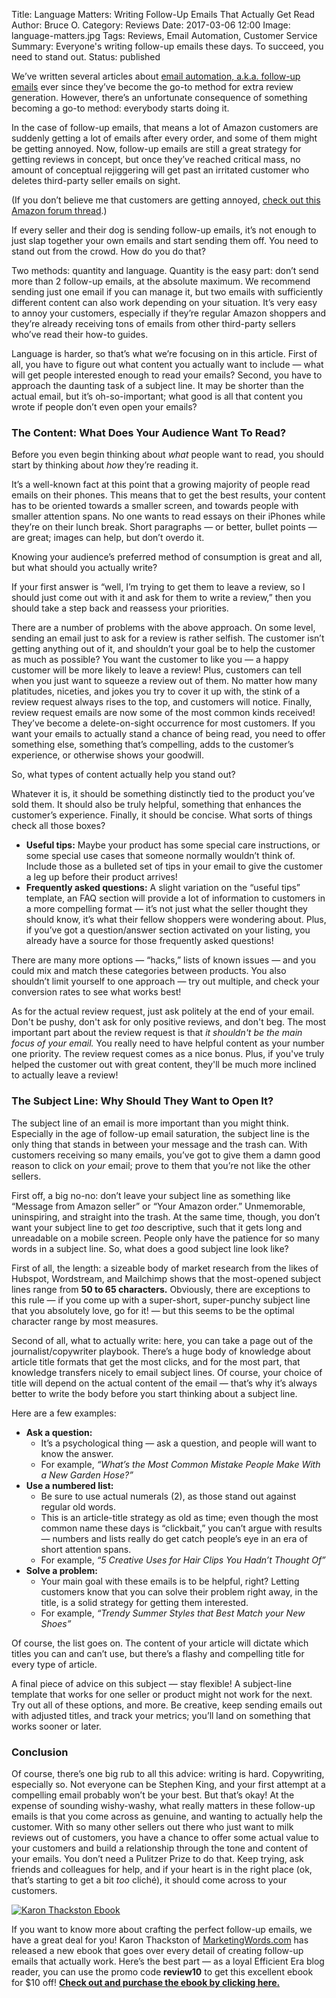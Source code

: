 Title: Language Matters: Writing Follow-Up Emails That Actually Get Read
Author: Bruce O.
Category: Reviews
Date: 2017-03-06 12:00
Image: language-matters.jpg
Tags: Reviews, Email Automation, Customer Service
Summary: Everyone's writing follow-up emails these days. To succeed, you need to stand out.
Status: published

We’ve written several articles about [email automation, a.k.a. follow-up emails](https://efficientera.com/blog/2017/02/email-automation-review-generation-or-customer-service.html) ever since they’ve become the go-to method for extra review generation. However, there’s an unfortunate consequence of something becoming a go-to method: everybody starts doing it. 

In the case of follow-up emails, that means a lot of Amazon customers are suddenly getting a lot of emails after every order, and some of them might be getting annoyed. Now, follow-up emails are still a great strategy for getting reviews in concept, but once they’ve reached critical mass, no amount of conceptual rejiggering will get past an irritated customer who deletes third-party seller emails on sight.

(If you don’t believe me that customers are getting annoyed, [check out this Amazon forum thread](https://www.amazon.com/forum/amazon%20discussions%20feedback?_encoding=UTF8&cdForum=FxLCMW9UN2N6QR&cdThread=Tx1CZWBSUWP9R69).)

If every seller and their dog is sending follow-up emails, it’s not enough to just slap together your own emails and start sending them off. You need to stand out from the crowd. How do you do that? 

Two methods: quantity and language. Quantity is the easy part: don’t send more than 2 follow-up emails, at the absolute maximum. We recommend sending just one email if you can manage it, but two emails with sufficiently different content can also work depending on your situation. It’s very easy to annoy your customers, especially if they’re regular Amazon shoppers and they’re already receiving tons of emails from other third-party sellers who’ve read their how-to guides.

Language is harder, so that’s what we’re focusing on in this article. First of all, you have to figure out what content you actually want to include — what will get people interested enough to read your emails? Second, you have to approach the daunting task of a subject line. It may be shorter than the actual email, but it’s oh-so-important; what good is all that content you wrote if people don’t even open your emails?

### The Content: What Does Your Audience Want To Read?

Before you even begin thinking about *what* people want to read, you should start by thinking about *how* they’re reading it. 

It’s a well-known fact at this point that a growing majority of people read emails on their phones. This means that to get the best results, your content has to be oriented towards a smaller screen, and towards people with smaller attention spans. No one wants to read essays on their iPhones while they’re on their lunch break. Short paragraphs — or better, bullet points — are great; images can help, but don’t overdo it. 

Knowing your audience’s preferred method of consumption is great and all, but what should you actually write? 

If your first answer is “well, I’m trying to get them to leave a review, so I should just come out with it and ask for them to write a review,” then you should take a step back and reassess your priorities.

There are a number of problems with the above approach. On some level, sending an email just to ask for a review is rather selfish. The customer isn’t getting anything out of it, and shouldn’t your goal be to help the customer as much as possible? You want the customer to like you — a happy customer will be more likely to leave a review! Plus, customers can tell when you just want to squeeze a review out of them. No matter how many platitudes, niceties, and jokes you try to cover it up with, the stink of a review request always rises to the top, and customers will notice. Finally, review request emails are now some of the most common kinds received! They’ve become a delete-on-sight occurrence for most customers. If you want your emails to actually stand a chance of being read, you need to offer something else, something that’s compelling, adds to the customer’s experience, or otherwise shows your goodwill. 

So, what types of content actually help you stand out?

Whatever it is, it should be something distinctly tied to the product you’ve sold them. It should also be truly helpful, something that enhances the customer’s experience. Finally, it should be concise. What sorts of things check all those boxes?

* **Useful tips:** Maybe your product has some special care instructions, or some special use cases that someone normally wouldn’t think of. Include those as a bulleted set of tips in your email to give the customer a leg up before their product arrives!
* **Frequently asked questions:** A slight variation on the “useful tips” template, an FAQ section will provide a lot of information to customers in a more compelling format — it’s not just what the seller thought they should know, it’s what their fellow shoppers were wondering about. Plus, if you’ve got a question/answer section activated on your listing, you already have a source for those frequently asked questions!

There are many more options — “hacks,” lists of known issues — and you could mix and match these categories between products. You also shouldn’t limit yourself to one approach — try out multiple, and check your conversion rates to see what works best!

As for the actual review request, just ask politely at the end of your email. Don't be pushy, don't ask for only positive reviews, and don't beg. The most important part about the review request is that *it shouldn't be the main focus of your email.* You really need to have helpful content as your number one priority. The review request comes as a nice bonus. Plus, if you've truly helped the customer out with great content, they'll be much more inclined to actually leave a review! 

### The Subject Line: Why Should They Want to Open It?

The subject line of an email is more important than you might think. Especially in the age of follow-up email saturation, the subject line is the only thing that stands in between your message and the trash can.  With customers receiving so many emails, you’ve got to give them a damn good reason to click on *your* email; prove to them that you’re not like the other sellers.

First off, a big no-no: don’t leave your subject line as something like “Message from Amazon seller” or “Your Amazon order.” Unmemorable, uninspiring, and straight into the trash. At the same time, though, you don’t want your subject line to get *too* descriptive, such that it gets long and unreadable on a mobile screen. People only have the patience for so many words in a subject line. So, what does a good subject line look like?

First of all, the length: a sizeable body of market research from the likes of Hubspot, Wordstream, and Mailchimp shows that the most-opened subject lines range from **50 to 65 characters.** Obviously, there are exceptions to this rule — if you come up with a super-short, super-punchy subject line that you absolutely love, go for it! — but this seems to be the optimal character range by most measures.

Second of all, what to actually write: here, you can take a page out of the journalist/copywriter playbook. There’s a huge body of knowledge about article title formats that get the most clicks, and for the most part, that knowledge transfers nicely to email subject lines. Of course, your choice of title will depend on the actual content of the email — that’s why it’s always better to write the body before you start thinking about a subject line. 

Here are a few examples:

* **Ask a question:**
	* It’s a psychological thing — ask a question, and people will want to know the answer. 
	* For example, *“What’s the Most Common Mistake People Make With a New Garden Hose?”*
* **Use a numbered list:**
	* Be sure to use actual numerals (2), as those stand out against regular old words.
	* This is an article-title strategy as old as time; even though the most common name these days is “clickbait,” you can’t argue with results — numbers and lists really do get catch people’s eye in an era of short attention spans.
	* For example, *“5 Creative Uses for Hair Clips You Hadn’t Thought Of”*
* **Solve a problem:**
	* Your main goal with these emails is to be helpful, right? Letting customers know that you can solve their problem right away, in the title, is a solid strategy for getting them interested.
	* For example, *“Trendy Summer Styles that Best Match your New Shoes”*

Of course, the list goes on. The content of your article will dictate which titles you can and can’t use, but there’s a flashy and compelling title for every type of article. 

A final piece of advice on this subject — stay flexible! A subject-line template that works for one seller or product might not work for the next. Try out all of these options, and more. Be creative, keep sending emails out with adjusted titles, and track your metrics; you’ll land on something that works sooner or later.

### Conclusion

Of course, there’s one big rub to all this advice: writing is hard. Copywriting, especially so. Not everyone can be Stephen King, and your first attempt at a compelling email probably won’t be your best. But that’s okay! At the expense of sounding wishy-washy, what really matters in these follow-up emails is that you come across as genuine, and wanting to actually help the customer. With so many other sellers out there who just want to milk reviews out of customers, you have a chance to offer some actual value to your customers and build a relationship through the tone and content of your emails. You don’t need a Pulitzer Prize to do that. Keep trying, ask friends and colleagues for help, and if your heart is in the right place (ok, that’s starting to get a bit *too* cliché), it should come across to your customers. 

<a href="https://www.marketingwords.com/products/review-advantage-ebook/">![Karon Thackston Ebook](/images/blog/2017/03/review-advantage-small.png)</a>

If you want to know more about crafting the perfect follow-up emails, we have a great deal for you! Karon Thackston of [MarketingWords.com](http://marketingwords.com/) has released a new ebook that goes over every detail of creating follow-up emails that actually work. Here’s the best part — as a loyal Efficient Era blog reader, you can use the promo code **review10** to get this excellent ebook for $10 off! **[Check out and purchase the ebook by clicking here.](https://www.marketingwords.com/products/review-advantage-ebook/)**
